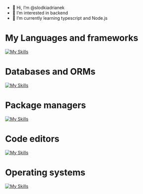 - 👋 Hi, I’m @slodkiadrianek
- 👀 I’m interested in backend
- 🌱 I’m currently learning typescript and Node.js
# My Languages and frameworks
  
[![My Skills](https://skillicons.dev/icons?i=html,css,js,typescript,nodejs,express)](https://skillicons.dev)

# Databases and ORMs

[![My Skills](https://skillicons.dev/icons?i=mongodb,mysql,sqlite,redis,prisma)](https://skillicons.dev)

# Package managers

[![My Skills](https://skillicons.dev/icons?i=npm)](https://skillicons.dev)

# Code editors

[![My Skills](https://skillicons.dev/icons?i=vscode,neovim,webstorm)](https://skillicons.dev)

# Operating systems

[![My Skills](https://skillicons.dev/icons?i=windows,linux,	)](https://skillicons.dev)

<!---
slodkiadrianek/slodkiadrianek is a ✨ special ✨ repository because its `README.md` (this file) appears on your GitHub profile.
You can click the Preview link to take a look at your changes.
--->
